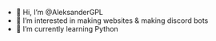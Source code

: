 - 👋 Hi, I’m @AleksanderGPL
- 👀 I’m interested in making websites & making discord bots
- 🌱 I’m currently learning Python
